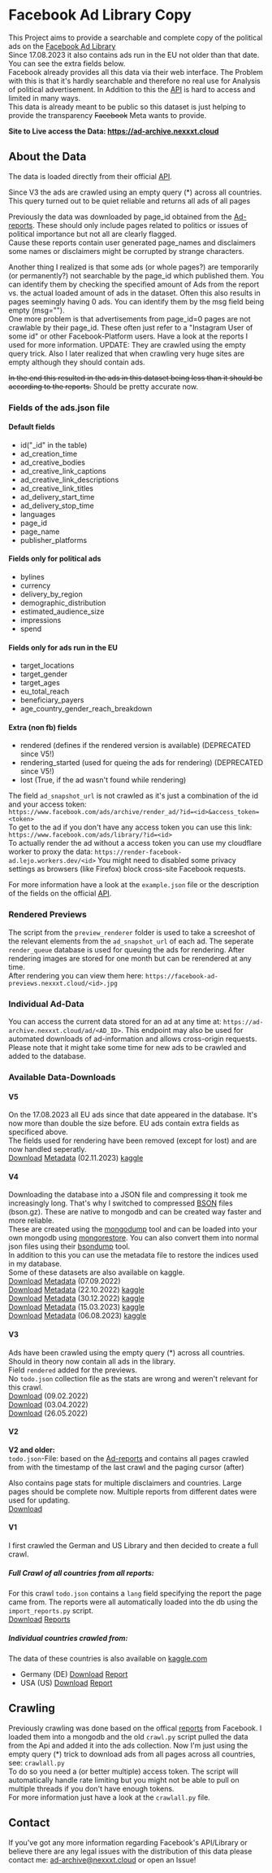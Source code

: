 # Facebook Ad Library Copy

This Project aims to provide a searchable and complete copy of the political ads on the [Facebook Ad Library](https://www.facebook.com/ads/library/)  
Since 17.08.2023 it also contains ads run in the EU not older than that date. You can see the extra fields below.  
Facebook already provides all this data via their web interface. The Problem with this is that it's hardly searchable and therefore no real use for Analysis of political advertisement. In Addition to this the [API](https://www.facebook.com/ads/library/api/) is hard to access and limited in many ways.  
This data is already meant to be public so this dataset is just helping to provide the transparency ~~Facebook~~ Meta wants to provide.

**Site to Live access the Data: https://ad-archive.nexxxt.cloud**

## About the Data

The data is loaded directly from their official [API](https://www.facebook.com/ads/library/api/).

Since V3 the ads are crawled using an empty query (*) across all countries. This query turned out to be quiet reliable and returns all ads of all pages

Previously the data was downloaded by page_id obtained from the [Ad-reports](https://www.facebook.com/ads/library/report/). These should only include pages related to politics or issues of political importance but not all are clearly flagged.  
Cause these reports contain user generated page_names and disclaimers some names or disclaimers might be corrupted by strange characters.

Another thing I realized is that some ads (or whole pages?) are temporarily (or permanently?) not searchable by the page_id which published them. You can identify them by checking the specified amount of Ads from the report vs. the actual loaded amount of ads in the dataset. Often this also results in pages seemingly having 0 ads. You can identify them by the msg field being empty (msg="").   
One more problem is that advertisements from page_id=0 pages are not crawlable by their page_id. These often just refer to a "Instagram User of some id" or other Facebook-Platform users. Have a look at the reports I used for more information. UPDATE: They are crawled using the empty query trick.
Also I later realized that when crawling very huge sites are empty although they should contain ads.

~~In the end this resulted in the ads in this dataset being less than it should be according to the reports.~~ Should be pretty accurate now.

### Fields of the ads.json file
#### Default fields
- id("_id" in the table)
- ad_creation_time
- ad_creative_bodies
- ad_creative_link_captions
- ad_creative_link_descriptions
- ad_creative_link_titles
- ad_delivery_start_time
- ad_delivery_stop_time
- languages
- page_id
- page_name
- publisher_platforms

#### Fields only for political ads
- bylines
- currency
- delivery_by_region
- demographic_distribution
- estimated_audience_size
- impressions
- spend

#### Fields only for ads run in the EU
- target_locations
- target_gender
- target_ages
- eu_total_reach
- beneficiary_payers
- age_country_gender_reach_breakdown

#### Extra (non fb) fields
- rendered (defines if the rendered version is available) (DEPRECATED since V5!)
- rendering_started (used for queing the ads for rendering) (DEPRECATED since V5!)
- lost (True, if the ad wasn't found while rendering)

The field `ad_snapshot_url` is not crawled as it's just a combination of the id and your access token:  
`https://www.facebook.com/ads/archive/render_ad/?id=<id>&access_token=<token>`  
To get to the ad if you don't have any access token you can use this link:  
`https://www.facebook.com/ads/library/?id=<id>`  
To actually render the ad without a access token you can use my cloudflare worker to proxy the data:
`https://render-facebook-ad.lejo.workers.dev/<id>`
You might need to disabled some privacy settings as browsers (like Firefox) block cross-site Facebook requests.

For more information have a look at the `example.json` file or the description of the fields on the official [API](https://www.facebook.com/ads/library/api/).

### Rendered Previews

The script from the `preview_renderer` folder is used to take a screeshot of the relevant elements from the `ad_snapshot_url` of each ad. The seperate `render_queue` database is used for queuing the ads for rendering. After rendering images are stored for one month but can be rerendered at any time.   
After rendering you can view them here: `https://facebook-ad-previews.nexxxt.cloud/<id>.jpg`

### Individual Ad-Data

You can access the current data stored for an ad at any time at: `https://ad-archive.nexxxt.cloud/ad/<AD_ID>`. This endpoint may also be used for automated downloads of ad-information and allows cross-origin requests. Please note that it might take some time for new ads to be crawled and added to the database.

### Available Data-Downloads

#### V5
On the 17.08.2023 all EU ads since that date appeared in the database. It's now more than double the size before. EU ads contain extra fields as specificed above.  
The fields used for rendering have been removed (except for lost) and are now handled seperatly.  
[Download](https://publish.nexxxt.cloud/facebook_ads/full5.0/ads.bson.gz) [Metadata](https://publish.nexxxt.cloud/facebook_ads/full5.0/ads.metadata.json.gz) (02.11.2023) [kaggle](https://www.kaggle.com/datasets/lejo11/facebook-ad-library/versions/10)

#### V4
Downloading the database into a JSON file and compressing it took me increasingly long. That's why I switched to compressed [BSON](https://en.wikipedia.org/wiki/BSON) files (bson.gz). These are native to mongodb and can be created way faster and more reliable.  
These are created using the [mongodump](https://www.mongodb.com/docs/database-tools/mongodump/) tool and can be loaded into your own mongodb using [mongorestore](https://www.mongodb.com/docs/database-tools/mongorestore/). You can also convert them into normal json files using their [bsondump](https://www.mongodb.com/docs/database-tools/bsondump/) tool.  
In addition to this you can use the metadata file to restore the indices used in my database.  
Some of these datasets are also available on kaggle.  
[Download](https://publish.nexxxt.cloud/facebook_ads/full4/ads.bson.gz) [Metadata](https://publish.nexxxt.cloud/facebook_ads/full4/ads.metadata.json.gz) (07.09.2022)  
[Download](https://publish.nexxxt.cloud/facebook_ads/full4.1/ads.bson.gz) [Metadata](https://publish.nexxxt.cloud/facebook_ads/full4.1/ads.metadata.json.gz) (22.10.2022) [kaggle](https://www.kaggle.com/datasets/lejo11/facebook-ad-library/versions/6)  
[Download](https://publish.nexxxt.cloud/facebook_ads/full4.2/ads.bson.gz) [Metadata](https://publish.nexxxt.cloud/facebook_ads/full4.2/ads.metadata.json.gz) (30.12.2022) [kaggle](https://www.kaggle.com/datasets/lejo11/facebook-ad-library/versions/7)  
[Download](https://publish.nexxxt.cloud/facebook_ads/full4.3/ads.bson.gz) [Metadata](https://publish.nexxxt.cloud/facebook_ads/full4.3/ads.metadata.json.gz) (15.03.2023) [kaggle](https://www.kaggle.com/datasets/lejo11/facebook-ad-library/versions/8)  
[Download](https://publish.nexxxt.cloud/facebook_ads/full4.4/ads.bson.gz) [Metadata](https://publish.nexxxt.cloud/facebook_ads/full4.4/ads.metadata.json.gz) (06.08.2023) [kaggle](https://www.kaggle.com/datasets/lejo11/facebook-ad-library/versions/9)  


#### V3
Ads have been crawled using the empty query (*) across all countries. Should in theory now contain all ads in the library.  
Field `rendered` added for the previews.  
No `todo.json` collection file as the stats are wrong and weren't relevant for this crawl.  
[Download](https://b2.nexxxt.cloud/facebook_ads/full3.zip) (09.02.2022)  
[Download](https://b2.nexxxt.cloud/facebook_ads/full3.1.zip) (03.04.2022)  
[Download](https://b2.nexxxt.cloud/facebook_ads/full3.2.zip) (26.05.2022)

#### V2
**V2 and older:**  
`todo.json`-File: based on the [Ad-reports](https://www.facebook.com/ads/library/report/) and contains all pages crawled from with the timestamp of the last crawl and the paging cursor (after)  

Also contains page stats for multiple disclaimers and countries. Large pages should be complete now. Multiple reports from different dates were used for updating.  
[Download](https://b2.nexxxt.cloud/facebook_ads/full2.zip)

#### V1
I first crawled the German and US Library and then decided to create a full crawl.

##### Full Crawl of all countries from all reports:
For this crawl `todo.json` contains a `lang` field specifying the report the page came from.
The reports were all automatically loaded into the db using the `import_reports.py` script.  
[Download](https://b2.nexxxt.cloud/facebook_ads/full.zip) [Reports](https://b2.nexxxt.cloud/facebook_ads/reports_full.zip)

##### Individual countries crawled from:
The data of these countries is also available on [kaggle.com](https://www.kaggle.com/datasets/lejo11/facebook-ad-library/versions/2)
- Germany (DE) [Download](https://b2.nexxxt.cloud/facebook_ads/de.zip) [Report](https://b2.nexxxt.cloud/facebook_ads/report_de.csv)
- USA (US) [Download](https://b2.nexxxt.cloud/facebook_ads/us.zip) [Report](https://b2.nexxxt.cloud/facebook_ads/report_us.csv)

## Crawling

Previously crawling was done based on the offical [reports](https://www.facebook.com/ads/library/report/) from Facebook. I loaded them into a mongodb and the old `crawl.py` script pulled the data from the Api and added it into the ads collection. Now I'm just using the empty query (*) trick to download ads from all pages across all countries, see: `crawlall.py`  
To do so you need a (or better multiple) access token. The script will automatically handle rate limiting but you might not be able to pull on multiple threads if you don't have enough tokens.  
For more information just have a look at the `crawlall.py` file.

## Contact

If you've got any more information regarding Facebook's API/Library or believe there are any legal issues with the distribution of this data please contact me: <ad-archive@nexxxt.cloud> or open an Issue!
